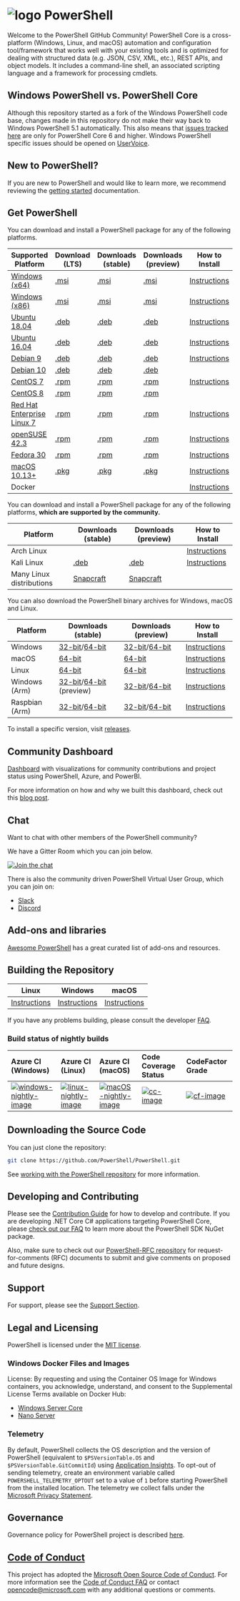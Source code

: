 # ![logo][] PowerShell

Welcome to the PowerShell GitHub Community!
PowerShell Core is a cross-platform (Windows, Linux, and macOS) automation and configuration tool/framework that works well with your existing tools and is optimized
for dealing with structured data (e.g. JSON, CSV, XML, etc.), REST APIs, and object models.
It includes a command-line shell, an associated scripting language and a framework for processing cmdlets.

[logo]: https://raw.githubusercontent.com/PowerShell/PowerShell/master/assets/ps_black_64.svg?sanitize=true

## Windows PowerShell vs. PowerShell Core

Although this repository started as a fork of the Windows PowerShell code base, changes made in this repository do not make their way back to Windows PowerShell 5.1 automatically.
This also means that [issues tracked here][issues] are only for PowerShell Core 6 and higher.
Windows PowerShell specific issues should be opened on [UserVoice][].

[issues]: https://github.com/PowerShell/PowerShell/issues
[UserVoice]: https://windowsserver.uservoice.com/forums/301869-powershell

## New to PowerShell?

If you are new to PowerShell and would like to learn more, we recommend reviewing the [getting started][] documentation.

[getting started]: https://github.com/PowerShell/PowerShell/tree/master/docs/learning-powershell

## Get PowerShell

You can download and install a PowerShell package for any of the following platforms.

| Supported Platform                         | Download (LTS)          | Downloads (stable)      | Downloads (preview)   | How to Install                |
| -------------------------------------------| ------------------------| ------------------------| ----------------------| ------------------------------|
| [Windows (x64)][corefx-win]                | [.msi][rl-windows-64]   | [.msi][rl-windows-64]   | [.msi][pv-windows-64] | [Instructions][in-windows]    |
| [Windows (x86)][corefx-win]                | [.msi][rl-windows-86]   | [.msi][rl-windows-86]   | [.msi][pv-windows-86] | [Instructions][in-windows]    |
| [Ubuntu 18.04][corefx-linux]               | [.deb][lts-ubuntu18]    | [.deb][rl-ubuntu18]     | [.deb][pv-ubuntu18]   | [Instructions][in-ubuntu18]   |
| [Ubuntu 16.04][corefx-linux]               | [.deb][lts-ubuntu16]    | [.deb][rl-ubuntu16]     | [.deb][pv-ubuntu16]   | [Instructions][in-ubuntu16]   |
| [Debian 9][corefx-linux]                   | [.deb][lts-debian9]     | [.deb][rl-debian9]      | [.deb][pv-debian9]    | [Instructions][in-deb9]       |
| [Debian 10][corefx-linux]                  | [.deb][lts-debian10]    | [.deb][rl-debian10]     | [.deb][pv-debian10]   |                               |
| [CentOS 7][corefx-linux]                   | [.rpm][lts-centos]      | [.rpm][rl-centos]       | [.rpm][pv-centos]     | [Instructions][in-centos]     |
| [CentOS 8][corefx-linux]                   | [.rpm][lts-centos8]     | [.rpm][rl-centos8]      | [.rpm][pv-centos8]    |                               |
| [Red Hat Enterprise Linux 7][corefx-linux] | [.rpm][lts-centos]      | [.rpm][rl-centos]       | [.rpm][pv-centos]     | [Instructions][in-rhel7]      |
| [openSUSE 42.3][corefx-linux]              | [.rpm][lts-centos]      | [.rpm][rl-centos]       | [.rpm][pv-centos]     | [Instructions][in-opensuse]   |
| [Fedora 30][corefx-linux]                  | [.rpm][lts-centos]      | [.rpm][rl-centos]       | [.rpm][pv-centos]     | [Instructions][in-fedora]     |
| [macOS 10.13+][corefx-macos]               | [.pkg][lts-macos]       | [.pkg][rl-macos]        | [.pkg][pv-macos]      | [Instructions][in-macos]      |
| Docker                                     |                         |                         |                       | [Instructions][in-docker]     |

You can download and install a PowerShell package for any of the following platforms, **which are supported by the community.**

| Platform                 | Downloads (stable)      | Downloads (preview)           | How to Install                |
| -------------------------| ------------------------| ----------------------------- | ------------------------------|
| Arch Linux               |                         |                               | [Instructions][in-archlinux]  |
| Kali Linux               | [.deb][rl-ubuntu16]     | [.deb][pv-ubuntu16]           | [Instructions][in-kali]       |
| Many Linux distributions | [Snapcraft][rl-snap]    | [Snapcraft][pv-snap]          |                               |

You can also download the PowerShell binary archives for Windows, macOS and Linux.

| Platform       | Downloads (stable)                                  | Downloads (preview)                             | How to Install                                 |
| ---------------| --------------------------------------------------- | ------------------------------------------------| -----------------------------------------------|
| Windows        | [32-bit][rl-winx86-zip]/[64-bit][rl-winx64-zip]     | [32-bit][pv-winx86-zip]/[64-bit][pv-winx64-zip] | [Instructions][in-windows-zip]                 |
| macOS          | [64-bit][rl-macos-tar]                              | [64-bit][pv-macos-tar]                          | [Instructions][in-tar-macos]                   |
| Linux          | [64-bit][rl-linux-tar]                              | [64-bit][pv-linux-tar]                          | [Instructions][in-tar-linux]                   |
| Windows (Arm)  | [32-bit][rl-winarm]/[64-bit][rl-winarm64] (preview) | [32-bit][pv-winarm]/[64-bit][pv-winarm64]       | [Instructions][in-arm]                         |
| Raspbian (Arm) | [32-bit][rl-arm32]/[64-bit][rl-arm64]               | [32-bit][pv-arm32]/[64-bit][pv-arm64]           | [Instructions][in-raspbian]                    |

[lts-ubuntu18]: https://github.com/PowerShell/PowerShell/releases/download/v7.0.1/powershell-lts_7.0.1-1.ubuntu.18.04_amd64.deb
[lts-ubuntu16]: https://github.com/PowerShell/PowerShell/releases/download/v7.0.1/powershell-lts_7.0.1-1.ubuntu.16.04_amd64.deb
[lts-debian9]: https://github.com/PowerShell/PowerShell/releases/download/v7.0.1/powershell-lts_7.0.1-1.debian.9_amd64.deb
[lts-debian10]: https://github.com/PowerShell/PowerShell/releases/download/v7.0.1/powershell-lts_7.0.1-1.debian.10_amd64.deb
[lts-centos]: https://github.com/PowerShell/PowerShell/releases/download/v7.0.1/powershell-lts-7.0.1-1.rhel.7.x86_64.rpm
[lts-centos8]: https://github.com/PowerShell/PowerShell/releases/download/v7.0.1/powershell-lts-7.0.1-1.centos.8.x86_64.rpm
[lts-macos]: https://github.com/PowerShell/PowerShell/releases/download/v7.0.1/powershell-lts-7.0.1-osx-x64.pkg

[rl-windows-64]: https://github.com/PowerShell/PowerShell/releases/download/v7.0.1/PowerShell-7.0.1-win-x64.msi
[rl-windows-86]: https://github.com/PowerShell/PowerShell/releases/download/v7.0.1/PowerShell-7.0.1-win-x86.msi
[rl-ubuntu18]: https://github.com/PowerShell/PowerShell/releases/download/v7.0.1/powershell_7.0.1-1.ubuntu.18.04_amd64.deb
[rl-ubuntu16]: https://github.com/PowerShell/PowerShell/releases/download/v7.0.1/powershell_7.0.1-1.ubuntu.16.04_amd64.deb
[rl-debian9]: https://github.com/PowerShell/PowerShell/releases/download/v7.0.1/powershell_7.0.1-1.debian.9_amd64.deb
[rl-debian10]: https://github.com/PowerShell/PowerShell/releases/download/v7.0.1/powershell_7.0.1-1.debian.10_amd64.deb
[rl-centos]: https://github.com/PowerShell/PowerShell/releases/download/v7.0.1/powershell-7.0.1-1.rhel.7.x86_64.rpm
[rl-centos8]: https://github.com/PowerShell/PowerShell/releases/download/v7.0.1/powershell-7.0.1-1.centos.8.x86_64.rpm
[rl-macos]: https://github.com/PowerShell/PowerShell/releases/download/v7.0.1/powershell-7.0.1-osx-x64.pkg
[rl-winarm]: https://github.com/PowerShell/PowerShell/releases/download/v7.0.1/PowerShell-7.0.1-win-arm32.zip
[rl-winarm64]: https://github.com/PowerShell/PowerShell/releases/download/v7.0.1/PowerShell-7.0.1-win-arm64.zip
[rl-winx86-zip]: https://github.com/PowerShell/PowerShell/releases/download/v7.0.1/PowerShell-7.0.1-win-x86.zip
[rl-winx64-zip]: https://github.com/PowerShell/PowerShell/releases/download/v7.0.1/PowerShell-7.0.1-win-x64.zip
[rl-macos-tar]: https://github.com/PowerShell/PowerShell/releases/download/v7.0.1/powershell-7.0.1-osx-x64.tar.gz
[rl-linux-tar]: https://github.com/PowerShell/PowerShell/releases/download/v7.0.1/powershell-7.0.1-linux-x64.tar.gz
[rl-arm32]: https://github.com/PowerShell/PowerShell/releases/download/v7.0.1/powershell-7.0.1-linux-arm32.tar.gz
[rl-arm64]: https://github.com/PowerShell/PowerShell/releases/download/v7.0.1/powershell-7.0.1-linux-arm64.tar.gz
[rl-snap]: https://snapcraft.io/powershell

[pv-windows-64]: https://github.com/PowerShell/PowerShell/releases/download/v7.1.0-preview.3/PowerShell-7.1.0-preview.3-win-x64.msi
[pv-windows-86]: https://github.com/PowerShell/PowerShell/releases/download/v7.1.0-preview.3/PowerShell-7.1.0-preview.3-win-x86.msi
[pv-ubuntu18]: https://github.com/PowerShell/PowerShell/releases/download/v7.1.0-preview.3/powershell-preview_7.1.0-preview.3-1.ubuntu.18.04_amd64.deb
[pv-ubuntu16]: https://github.com/PowerShell/PowerShell/releases/download/v7.1.0-preview.3/powershell-preview_7.1.0-preview.3-1.ubuntu.16.04_amd64.deb
[pv-debian9]: https://github.com/PowerShell/PowerShell/releases/download/v7.1.0-preview.3/powershell-preview_7.1.0-preview.3-1.debian.9_amd64.deb
[pv-debian10]: https://github.com/PowerShell/PowerShell/releases/download/v7.1.0-preview.3/powershell-preview_7.1.0-preview.3-1.debian.10_amd64.deb
[pv-centos]: https://github.com/PowerShell/PowerShell/releases/download/v7.1.0-preview.3/powershell-preview-7.1.0_preview.3-1.rhel.7.x86_64.rpm
[pv-centos8]: https://github.com/PowerShell/PowerShell/releases/download/v7.1.0-preview.3/powershell-preview-7.1.0_preview.3-1.centos.8.x86_64.rpm
[pv-macos]: https://github.com/PowerShell/PowerShell/releases/download/v7.1.0-preview.3/powershell-7.1.0-preview.3-osx-x64.pkg
[pv-winarm]: https://github.com/PowerShell/PowerShell/releases/download/v7.1.0-preview.3/PowerShell-7.1.0-preview.3-win-arm32.zip
[pv-winarm64]: https://github.com/PowerShell/PowerShell/releases/download/v7.1.0-preview.3/PowerShell-7.1.0-preview.3-win-arm64.zip
[pv-winx86-zip]: https://github.com/PowerShell/PowerShell/releases/download/v7.1.0-preview.3/PowerShell-7.1.0-preview.3-win-x86.zip
[pv-winx64-zip]: https://github.com/PowerShell/PowerShell/releases/download/v7.1.0-preview.3/PowerShell-7.1.0-preview.3-win-x64.zip
[pv-macos-tar]: https://github.com/PowerShell/PowerShell/releases/download/v7.1.0-preview.3/powershell-7.1.0-preview.3-osx-x64.tar.gz
[pv-linux-tar]: https://github.com/PowerShell/PowerShell/releases/download/v7.1.0-preview.3/powershell-7.1.0-preview.3-linux-x64.tar.gz
[pv-arm32]: https://github.com/PowerShell/PowerShell/releases/download/v7.1.0-preview.3/powershell-7.1.0-preview.3-linux-arm32.tar.gz
[pv-arm64]: https://github.com/PowerShell/PowerShell/releases/download/v7.1.0-preview.3/powershell-7.1.0-preview.3-linux-arm64.tar.gz
[pv-snap]: https://snapcraft.io/powershell-preview

[in-windows]: https://docs.microsoft.com/powershell/scripting/install/installing-powershell-core-on-windows
[in-ubuntu16]: https://docs.microsoft.com/powershell/scripting/install/installing-powershell-core-on-linux#ubuntu-1604
[in-ubuntu18]: https://docs.microsoft.com/powershell/scripting/install/installing-powershell-core-on-linux#ubuntu-1804
[in-deb9]: https://docs.microsoft.com/powershell/scripting/install/installing-powershell-core-on-linux#debian-9
[in-centos]: https://docs.microsoft.com/powershell/scripting/install/installing-powershell-core-on-linux#centos-7
[in-rhel7]: https://docs.microsoft.com/powershell/scripting/install/installing-powershell-core-on-linux#red-hat-enterprise-linux-rhel-7
[in-opensuse]: https://docs.microsoft.com/powershell/scripting/install/installing-powershell-core-on-linux#opensuse
[in-fedora]: https://docs.microsoft.com/powershell/scripting/install/installing-powershell-core-on-linux#fedora
[in-archlinux]: https://docs.microsoft.com/powershell/scripting/install/installing-powershell-core-on-linux#arch-linux
[in-macos]: https://docs.microsoft.com/powershell/scripting/install/installing-powershell-core-on-macos
[in-docker]: https://github.com/PowerShell/PowerShell-Docker
[in-kali]: https://docs.microsoft.com/powershell/scripting/install/installing-powershell-core-on-linux#kali
[in-windows-zip]: https://docs.microsoft.com/powershell/scripting/install/installing-powershell-core-on-windows#zip
[in-tar-linux]: https://docs.microsoft.com/powershell/scripting/install/installing-powershell-core-on-linux#binary-archives
[in-tar-macos]: https://docs.microsoft.com/powershell/scripting/install/installing-powershell-core-on-macos#binary-archives
[in-raspbian]: https://docs.microsoft.com/powershell/scripting/install/installing-powershell-core-on-linux#raspbian
[in-arm]: https://docs.microsoft.com/powershell/scripting/install/powershell-core-on-arm
[corefx-win]:https://github.com/dotnet/core/blob/master/release-notes/3.0/3.0-supported-os.md#windows
[corefx-linux]:https://github.com/dotnet/core/blob/master/release-notes/3.0/3.0-supported-os.md#linux
[corefx-macos]:https://github.com/dotnet/core/blob/master/release-notes/3.0/3.0-supported-os.md#macos

To install a specific version, visit [releases](https://github.com/PowerShell/PowerShell/releases).

## Community Dashboard

[Dashboard](https://aka.ms/psgithubbi) with visualizations for community contributions and project status using PowerShell, Azure, and PowerBI.

For more information on how and why we built this dashboard, check out this [blog post](https://devblogs.microsoft.com/powershell/powershell-open-source-community-dashboard/).

## Chat

Want to chat with other members of the PowerShell community?

We have a Gitter Room which you can join below.

[![Join the chat](https://img.shields.io/static/v1.svg?label=chat&message=on%20gitter&color=informational&logo=gitter)](https://gitter.im/PowerShell/PowerShell?utm_source=badge&utm_medium=badge&utm_campaign=pr-badge&utm_content=badge)

There is also the community driven PowerShell Virtual User Group, which you can join on:

* [Slack](https://aka.ms/psslack)
* [Discord](https://aka.ms/psdiscord)

## Add-ons and libraries

[Awesome PowerShell](https://github.com/janikvonrotz/awesome-powershell) has a great curated list of add-ons and resources.

## Building the Repository

| Linux                    | Windows                    | macOS                   |
|--------------------------|----------------------------|------------------------|
| [Instructions][bd-linux] | [Instructions][bd-windows] | [Instructions][bd-macOS] |

If you have any problems building, please consult the developer [FAQ][].

### Build status of nightly builds

| Azure CI (Windows)                       | Azure CI (Linux)                               | Azure CI (macOS)                               | Code Coverage Status     | CodeFactor Grade         |
|:-----------------------------------------|:-----------------------------------------------|:-----------------------------------------------|:-------------------------|:-------------------------|
| [![windows-nightly-image][]][windows-nightly-site] | [![linux-nightly-image][]][linux-nightly-site] | [![macOS-nightly-image][]][macos-nightly-site] | [![cc-image][]][cc-site] | [![cf-image][]][cf-site] |

[bd-linux]: https://github.com/PowerShell/PowerShell/tree/master/docs/building/linux.md
[bd-windows]: https://github.com/PowerShell/PowerShell/tree/master/docs/building/windows-core.md
[bd-macOS]: https://github.com/PowerShell/PowerShell/tree/master/docs/building/macos.md

[FAQ]: https://github.com/PowerShell/PowerShell/tree/master/docs/FAQ.md

[windows-nightly-site]: https://powershell.visualstudio.com/PowerShell/_build/?definitionId=32
[linux-nightly-site]: https://powershell.visualstudio.com/PowerShell/_build?definitionId=23
[macos-nightly-site]: https://powershell.visualstudio.com/PowerShell/_build?definitionId=24
[windows-nightly-image]: https://powershell.visualstudio.com/PowerShell/_apis/build/status/PowerShell-CI-Windows-daily
[linux-nightly-image]: https://powershell.visualstudio.com/PowerShell/_apis/build/status/PowerShell-CI-linux-daily?branchName=master
[macOS-nightly-image]: https://powershell.visualstudio.com/PowerShell/_apis/build/status/PowerShell-CI-macos-daily?branchName=master
[cc-site]: https://codecov.io/gh/PowerShell/PowerShell
[cc-image]: https://codecov.io/gh/PowerShell/PowerShell/branch/master/graph/badge.svg
[cf-site]: https://www.codefactor.io/repository/github/powershell/powershell
[cf-image]: https://www.codefactor.io/repository/github/powershell/powershell/badge

## Downloading the Source Code

You can just clone the repository:

```sh
git clone https://github.com/PowerShell/PowerShell.git
```

See [working with the PowerShell repository](https://github.com/PowerShell/PowerShell/tree/master/docs/git) for more information.

## Developing and Contributing

Please see the [Contribution Guide][] for how to develop and contribute.
If you are developing .NET Core C# applications targeting PowerShell Core, please [check out our FAQ][] to learn more about the PowerShell SDK NuGet package.

Also, make sure to check out our [PowerShell-RFC repository](https://github.com/powershell/powershell-rfc) for request-for-comments (RFC) documents to submit and give comments on proposed and future designs.

[Contribution Guide]: https://github.com/PowerShell/PowerShell/blob/master/.github/CONTRIBUTING.md
[check out our FAQ]: https://github.com/PowerShell/PowerShell/tree/master/docs/FAQ.md#where-do-i-get-the-powershell-core-sdk-package

## Support

For support, please see the [Support Section][].

[Support Section]: https://github.com/PowerShell/PowerShell/tree/master/.github/SUPPORT.md

## Legal and Licensing

PowerShell is licensed under the [MIT license][].

[MIT license]: https://github.com/PowerShell/PowerShell/tree/master/LICENSE.txt

### Windows Docker Files and Images

License: By requesting and using the Container OS Image for Windows containers, you acknowledge, understand, and consent to the Supplemental License Terms available on Docker Hub:

- [Windows Server Core](https://hub.docker.com/r/microsoft/windowsservercore/)
- [Nano Server](https://hub.docker.com/r/microsoft/nanoserver/)

### Telemetry

By default, PowerShell collects the OS description and the version of PowerShell (equivalent to `$PSVersionTable.OS` and `$PSVersionTable.GitCommitId`) using [Application Insights](https://azure.microsoft.com/services/application-insights/).
To opt-out of sending telemetry, create an environment variable called `POWERSHELL_TELEMETRY_OPTOUT` set to a value of `1` before starting PowerShell from the installed location.
The telemetry we collect falls under the [Microsoft Privacy Statement](https://privacy.microsoft.com/privacystatement/).

## Governance

Governance policy for PowerShell project is described [here][].

[here]: https://github.com/PowerShell/PowerShell/blob/master/docs/community/governance.md

## [Code of Conduct][conduct-md]

This project has adopted the [Microsoft Open Source Code of Conduct][conduct-code].
For more information see the [Code of Conduct FAQ][conduct-FAQ] or contact [opencode@microsoft.com][conduct-email] with any additional questions or comments.

[conduct-code]: https://opensource.microsoft.com/codeofconduct/
[conduct-FAQ]: https://opensource.microsoft.com/codeofconduct/faq/
[conduct-email]: mailto:opencode@microsoft.com
[conduct-md]: https://github.com/PowerShell/PowerShell/tree/master/CODE_OF_CONDUCT.md
